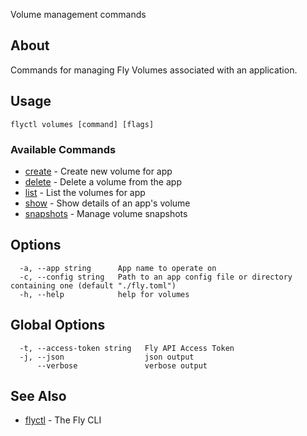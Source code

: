 <p class="font-medium tracking-tight text-gray-400 text-lg -mt-4 mb-9 pb-5 border-b">
  Volume management commands
</p>

## About

Commands for managing Fly Volumes associated with an application.

## Usage

~~~
flyctl volumes [command] [flags]
~~~

### Available Commands
* [create](/docs/flyctl/volumes-create/)	 - Create new volume for app
* [delete](/docs/flyctl/volumes-delete/)	 - Delete a volume from the app
* [list](/docs/flyctl/volumes-list/)	 - List the volumes for app
* [show](/docs/flyctl/volumes-show/)	 - Show details of an app's volume
* [snapshots](/docs/flyctl/volumes-snapshots/)	 - Manage volume snapshots

## Options

~~~
  -a, --app string      App name to operate on
  -c, --config string   Path to an app config file or directory containing one (default "./fly.toml")
  -h, --help            help for volumes
~~~

## Global Options

~~~
  -t, --access-token string   Fly API Access Token
  -j, --json                  json output
      --verbose               verbose output
~~~

## See Also

* [flyctl](/docs/flyctl/help/)	 - The Fly CLI

